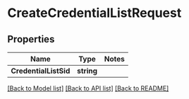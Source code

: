 # CreateCredentialListRequest

## Properties
Name | Type | Notes
------------ | ------------- | -------------
**CredentialListSid** | **string** | 

[[Back to Model list]](../README.md#documentation-for-models) [[Back to API list]](../README.md#documentation-for-api-endpoints) [[Back to README]](../README.md)


